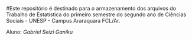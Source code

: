 #Este repositório é destinado para o armazenamento dos arquivos do Trabalho de Estatística do primeiro semestre do segundo ano de Ciências Sociais - UNESP - Campus Araraquara FCL/Ar.

Aluno: *Gabriel Seizi Ganiku*

